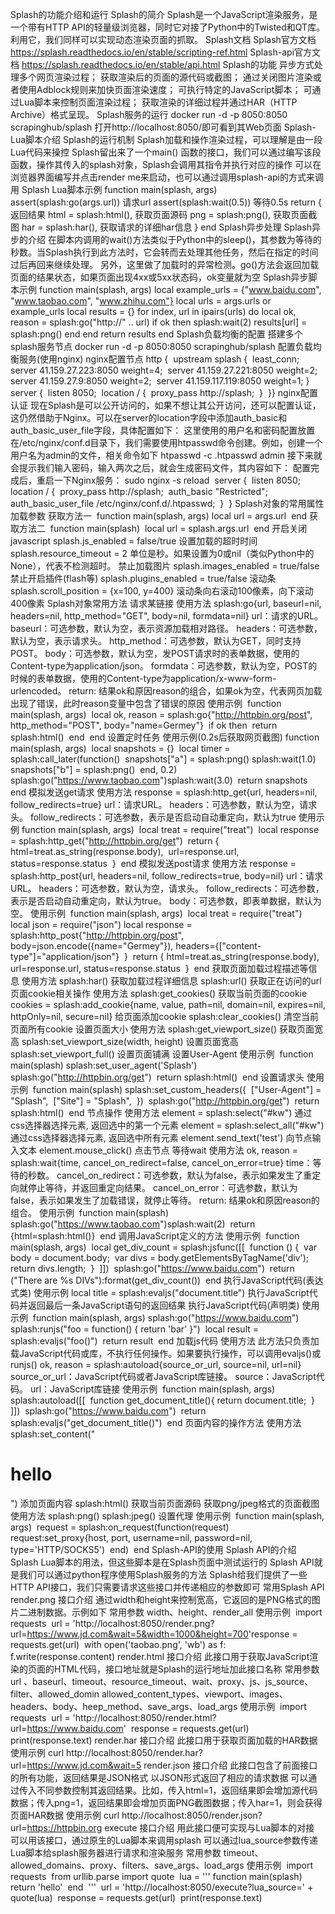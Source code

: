 Splash的功能介绍和运行
Splash的简介
Splash是一个JavaScript渲染服务，是一个带有HTTP API的轻量级浏览器，同时它对接了Python中的Twisted和QT库。利用它，我们同样可以实现动态渲染页面的抓取。
Splash文档
Splash官方文档
https://splash.readthedocs.io/en/stable/scripting-ref.html
Splash-api官方文档
https://splash.readthedocs.io/en/stable/api.html
Splash的功能
异步方式处理多个网页渲染过程；
获取渲染后的页面的源代码或截图；
通过关闭图片渲染或者使用Adblock规则来加快页面渲染速度；
可执行特定的JavaScript脚本；
可通过Lua脚本来控制页面渲染过程；
获取渲染的详细过程并通过HAR（HTTP Archive）格式呈现。
Splash服务的运行
docker run -d -p 8050:8050 scrapinghub/splash
打开http://localhost:8050/即可看到其Web页面
Splash-Lua脚本介绍
Splash的运行机制
Splash加载和操作渲染过程，可以理解是由一段Lua代码来操控
Splash留出来了一个main() 函数的接口，我们可以通过编写该段函数，操作其传入的splash对象，Splash会调用其指令并执行对应的操作
可以在浏览器界面编写并点击render me来启动，也可以通过调用splash-api的方式来调用
Splash Lua脚本示例
function main(splash, args)
assert(splash:go(args.url))         请求url
assert(splash:wait(0.5))       等待0.5s
return {       返回结果
html = splash:html(),            获取页面源码
png = splash:png(),        获取页面截图
har = splash:har(),        获取请求的详细har信息
}
end
Splash异步处理
Splash异步的介绍
在脚本内调用的wait()方法类似于Python中的sleep()，其参数为等待的秒数。当Splash执行到此方法时，它会转而去处理其他任务，然后在指定的时间过后再回来继续处理。
另外，这里做了加载时的异常检测。go()方法会返回加载页面的结果状态，如果页面出现4xx或5xx状态码，ok变量就为空
Splash异步脚本示例
function main(splash, args)
local example_urls = {"www.baidu.com", "www.taobao.com", "www.zhihu.com"}
local urls = args.urls or example_urls
local results = {}
for index, url in ipairs(urls) do
local ok, reason = splash:go("http://" .. url)
if ok then
splash:wait(2)
results[url] = splash:png()
end
end
return results
end
Splash负载均衡的配置
搭建多个splash服务节点
docker run -d -p 8050:8050 scrapinghub/splash
配置负载均衡服务(使用nginx)
nginx配置节点
​            http {
​                upstream splash {
​                    least_conn;             
​                    server 41.159.27.223:8050 weight=4;
​                    server 41.159.27.221:8050 weight=2;
​                    server 41.159.27.9:8050 weight=2;
​                    server 41.159.117.119:8050 weight=1;
​                }
​                server {
​                    listen 8050;
​                    location / {
​                        proxy_pass http://splash;
​                    }
​                }
​            }
nginx配置认证
现在Splash是可以公开访问的，如果不想让其公开访问，还可以配置认证，这仍然借助于Nginx。可以在server的location字段中添加auth_basic和auth_basic_user_file字段，具体配置如下：
这里使用的用户名和密码配置放置在/etc/nginx/conf.d目录下，我们需要使用htpasswd命令创建。例如，创建一个用户名为admin的文件，相关命令如下
htpasswd -c .htpasswd admin
接下来就会提示我们输入密码，输入两次之后，就会生成密码文件，其内容如下：
配置完成后，重启一下Nginx服务： sudo nginx -s reload
​                server {
​                    listen 8050;
​                    location / {
​                        proxy_pass http://splash;
​                        auth_basic "Restricted";
​                        auth_basic_user_file /etc/nginx/conf.d/.htpasswd;
​                    }
​                }
Splash对象的常用属性
加载参数
获取方法一
​            function main(splash, args)
​                local url = args.url
​            end
获取方法二
​            function main(splash)
​                local url = splash.args.url
​            end
开启关闭javascript
splash.js_enabled = false/true
设置加载的超时时间
splash.resource_timeout = 2
单位是秒。如果设置为0或nil（类似Python中的None），代表不检测超时。
禁止加载图片
splash.images_enabled = true/false
禁止开启插件(flash等)
splash.plugins_enabled = true/false
滚动条
splash.scroll_position = {x=100, y=400}
滚动条向右滚动100像素，向下滚动400像素
Splash对象常用方法
请求某链接
使用方法
splash:go{url, baseurl=nil, headers=nil, http_method="GET", body=nil, formdata=nil}
url：请求的URL。
baseurl：可选参数，默认为空，表示资源加载相对路径。
headers：可选参数，默认为空，表示请求头。
http_method：可选参数，默认为GET，同时支持POST。
body：可选参数，默认为空，发POST请求时的表单数据，使用的Content-type为application/json。
formdata：可选参数，默认为空，POST的时候的表单数据，使用的Content-type为application/x-www-form-urlencoded。
return: 结果ok和原因reason的组合，如果ok为空，代表网页加载出现了错误，此时reason变量中包含了错误的原因
使用示例
​            function main(splash, args)
​                local ok, reason = splash:go{"http://httpbin.org/post", http_method="POST", body="name=Germey"}
​                if ok then
​                    return splash:html()
​                end
​            end
设置定时任务
使用示例(0.2s后获取网页截图)
​                    function main(splash, args)
​                             local snapshots = {}
​                             local timer = splash:call_later(function()
​                                 snapshots["a"] = splash:png()
​                                 splash:wait(1.0)
​                                 snapshots["b"] = splash:png()
​                                 end, 0.2)
​                             splash:go("https://www.taobao.com")
​                             splash:wait(3.0)
​                             return snapshots
​                    end
模拟发送get请求
使用方法
response = splash:http_get{url, headers=nil, follow_redirects=true}
url：请求URL。
headers：可选参数，默认为空，请求头。
follow_redirects：可选参数，表示是否启动自动重定向，默认为true
使用示例
​            function main(splash, args)
​                local treat = require("treat")
​                local response = splash:http_get("http://httpbin.org/get")
​                    return {
​                        html=treat.as_string(response.body),
​                        url=response.url,
​                        status=response.status
​                    }
​            end
模拟发送post请求
使用方法
response = splash:http_post{url, headers=nil, follow_redirects=true, body=nil}
url：请求URL。
headers：可选参数，默认为空，请求头。
follow_redirects：可选参数，表示是否启动自动重定向，默认为true。
body：可选参数，即表单数据，默认为空。
使用示例
​            function main(splash, args)
​                local treat = require("treat")
​                local json = require("json")
​                local response = splash:http_post{"http://httpbin.org/post",    
​                    body=json.encode({name="Germey"}),
​                    headers={["content-type"]="application/json"}
​                }
​                return {
​                    html=treat.as_string(response.body),
​                    url=response.url,
​                    status=response.status
​                }
​            end
获取页面加载过程描述等信息
使用方法
splash:har()        获取加载过程详细信息
splash:url()        获取正在访问的url
页面cookie相关操作
使用方法
splash:get_cookies()       获取当前页面的cookie 
cookies = splash:add_cookie{name, value, path=nil, domain=nil, expires=nil, httpOnly=nil, secure=nil}    给页面添加cookie
splash:clear_cookies()    清空当前页面所有cookie
设置页面大小
使用方法
splash:get_viewport_size()    获取页面宽高
splash:set_viewport_size(width, height)    设置页面宽高
splash:set_viewport_full()    设置页面铺满
设置User-Agent
使用示例
​                    function main(splash)
​                            splash:set_user_agent('Splash')
​                            splash:go("http://httpbin.org/get")
​                            return splash:html()
​                    end
设置请求头
使用示例
​                    function main(splash)
​                        splash:set_custom_headers({
​                                ["User-Agent"] = "Splash",
​                                ["Site"] = "Splash",
​                        })
​                        splash:go("http://httpbin.org/get")
​                        return splash:html()
​                    end
节点操作
使用方法
element = splash:select("#kw")    通过css选择器选择元素, 返回选中的第一个元素
element = splash:select_all("#kw")    通过css选择器选择元素, 返回选中所有元素
element.send_text('test')     向节点输入文本
element.mouse_click()    点击节点
等待wait
使用方法
ok, reason = splash:wait{time, cancel_on_redirect=false, cancel_on_error=true}
time：等待的秒数。
cancel_on_redirect：可选参数，默认为false，表示如果发生了重定向就停止等待，并返回重定向结果。
cancel_on_error：可选参数，默认为false，表示如果发生了加载错误，就停止等待。
return: 结果ok和原因reason的组合。
使用示例
​            function main(splash)
​                splash:go("https://www.taobao.com")
​                splash:wait(2)
​                return {html=splash:html()}
​            end
调用JavaScript定义的方法
使用示例
​                    function main(splash, args)
​                            local get_div_count = splash:jsfunc([[
​                                    function () {
​                                    var body = document.body;
​                                    var divs = body.getElementsByTagName('div');
​                                    return divs.length;
​                                    }
​                                    ]])
​                            splash:go("https://www.baidu.com")
​                            return ("There are %s DIVs"):format(get_div_count())
​                    end
执行JavaScript代码(表达式类)
使用示例
local title = splash:evaljs("document.title")  执行JavaScript代码并返回最后一条JavaScript语句的返回结果
执行JavaScript代码(声明类)
使用示例
​                    function main(splash, args)
​                         splash:go("https://www.baidu.com")
​                          splash:runjs("foo = function() { return 'bar' }")
​                          local result = splash:evaljs("foo()")
​                          return result
​                    end
加载js代码
使用方法
此方法只负责加载JavaScript代码或库，不执行任何操作。如果要执行操作，可以调用evaljs()或runjs()
ok, reason = splash:autoload{source_or_url, source=nil, url=nil}
source_or_url：JavaScript代码或者JavaScript库链接。
source：JavaScript代码。
url：JavaScript库链接
使用示例
​                    function main(splash, args)
​                          splash:autoload([[
​                                  function get_document_title(){
​                                         return document.title;
​                            }
​                          ]])
​                          splash:go("https://www.baidu.com")
​                          return splash:evaljs("get_document_title()")
​                    end
页面内容的操作方法
使用方法
splash:set_content("<html><body><h1>hello</h1></body></html>")     添加页面内容
splash:html()    获取当前页面源码
获取png/jpeg格式的页面截图
使用方法
splash:png()
splash:jpeg()
设置代理
使用示例
​                    function main(splash, args)
​                           request = splash:on_request(function(request)
​                                    request:set_proxy{host, port, username=nil, password=nil, type='HTTP/SOCKS5')
​                                    end)
​                    end
Splash-API的使用
Splash API的介绍
Splash Lua脚本的用法，但这些脚本是在Splash页面中测试运行的
Splash API就是我们可以通过python程序使用Splash服务的方法
Splash给我们提供了一些HTTP API接口，我们只需要请求这些接口并传递相应的参数即可
常用Splash API
render.png
接口介绍
通过width和height来控制宽高，它返回的是PNG格式的图片二进制数据。示例如下
常用参数
width、height、render_all
使用示例
​                        import requests
​                        url = 'http://localhost:8050/render.png?url=https://www.jd.com&wait=5&width=1000&height=700'
​                        response = requests.get(url)
​                        with open('taobao.png', 'wb') as f:
​                               f.write(response.content)
render.html
接口介绍
此接口用于获取JavaScript渲染的页面的HTML代码，接口地址就是Splash的运行地址加此接口名称
常用参数
url 、baseurl、timeout、resource_timeout、wait、proxy、js、js_source、filter、allowed_domin
allowed_content_types、viewport、images、headers、body、heep_method、save_args、load_args
使用示例
​            import requests
​            url = 'http://localhost:8050/render.html?url=https://www.baidu.com'
​            response = requests.get(url)
​            print(response.text)
render.har
接口介绍
此接口用于获取页面加载的HAR数据
使用示例
curl http://localhost:8050/render.har?url=https://www.jd.com&wait=5
render.json
接口介绍
此接口包含了前面接口的所有功能，返回结果是JSON格式
以JSON形式返回了相应的请求数据
可以通过传入不同参数控制其返回结果。比如，传入html=1，返回结果即会增加源代码数据；传入png=1，返回结果即会增加页面PNG截图数据；传入har=1，则会获得页面HAR数据
使用示例
curl http://localhost:8050/render.json?url=https://httpbin.org
execute
接口介绍
用此接口便可实现与Lua脚本的对接
可以用该接口，通过原生的Lua脚本来调用splash
可以通过lua_source参数传递Lua脚本给splash服务器进行请求和渲染服务
常用参数
timeout、allowed_domains、proxy、filters、save_args、load_args
使用示例
​                        import requests
​                        from urllib.parse import quote
​                        lua = '''
​                            function main(splash)
​                                return 'hello'
​                            end
​                         '''
​                        url = 'http://localhost:8050/execute?lua_source=' + quote(lua)
​                        response = requests.get(url)
​                        print(response.text)
